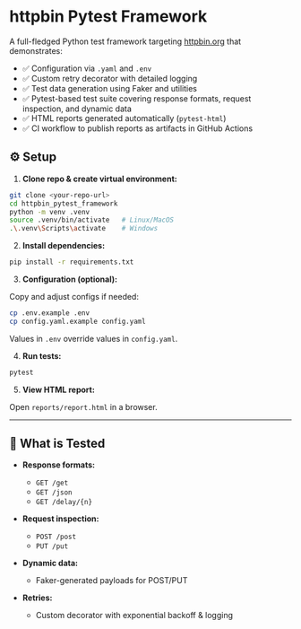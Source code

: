# httpbin Pytest Framework

A full-fledged Python test framework targeting [httpbin.org](https://httpbin.org/) that demonstrates:

* ✅ Configuration via `.yaml` and `.env`
* ✅ Custom retry decorator with detailed logging
* ✅ Test data generation using Faker and utilities
* ✅ Pytest-based test suite covering response formats, request inspection, and dynamic data
* ✅ HTML reports generated automatically (`pytest-html`)
* ✅ CI workflow to publish reports as artifacts in GitHub Actions



## ⚙️ Setup

1. **Clone repo & create virtual environment:**

```bash
git clone <your-repo-url>
cd httpbin_pytest_framework
python -m venv .venv
source .venv/bin/activate   # Linux/MacOS
.\.venv\Scripts\activate    # Windows
```

2. **Install dependencies:**

```bash
pip install -r requirements.txt
```

3. **Configuration (optional):**

Copy and adjust configs if needed:

```bash
cp .env.example .env
cp config.yaml.example config.yaml
```

Values in `.env` override values in `config.yaml`.

4. **Run tests:**

```bash
pytest
```

5. **View HTML report:**

Open `reports/report.html` in a browser.

---

## 🧪 What is Tested

* **Response formats:**

  * `GET /get`
  * `GET /json`
  * `GET /delay/{n}`
* **Request inspection:**

  * `POST /post`
  * `PUT /put`
* **Dynamic data:**

  * Faker-generated payloads for POST/PUT
* **Retries:**

  * Custom decorator with exponential backoff & logging



